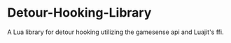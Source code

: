 # Detour-Hooking-Library
A Lua library for detour hooking utilizing the gamesense api and Luajit's ffi. 
